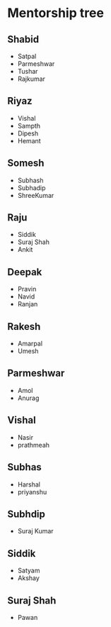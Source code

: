 # Mentorship tree

## Shabid
- Satpal
- Parmeshwar
- Tushar
- Rajkumar

## Riyaz
- Vishal
- Sampth
- Dipesh
- Hemant

## Somesh
- Subhash
- Subhadip
- ShreeKumar

## Raju
- Siddik
- Suraj Shah
- Ankit

## Deepak
- Pravin
- Navid
- Ranjan

## Rakesh
- Amarpal
- Umesh

## Parmeshwar
- Amol 
- Anurag

## Vishal
- Nasir
- prathmeah


## Subhas
- Harshal
- priyanshu

## Subhdip
- Suraj Kumar

## Siddik
- Satyam
- Akshay 

## Suraj Shah
- Pawan

